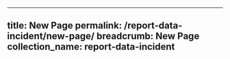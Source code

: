 
---
title: New Page
permalink: /report-data-incident/new-page/
breadcrumb: New Page
collection_name: report-data-incident
---

